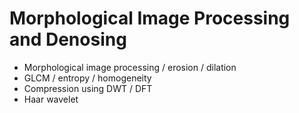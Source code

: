 # Morphological Image Processing and Denosing

+ Morphological image processing / erosion / dilation
+ GLCM / entropy / homogeneity
+ Compression using DWT / DFT
+ Haar wavelet
